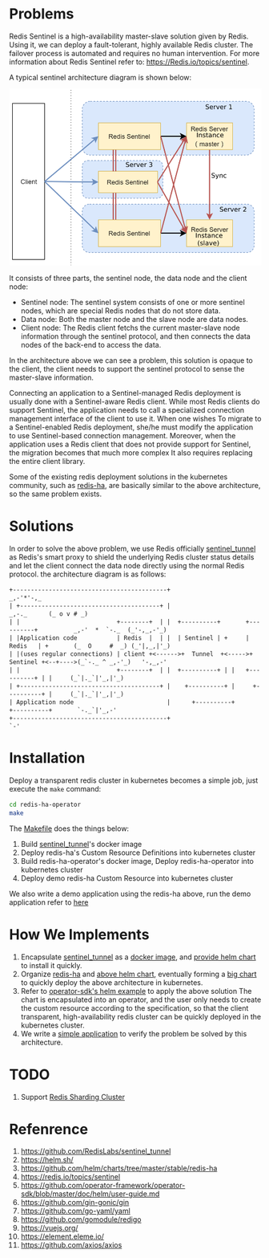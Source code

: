 # Problems

Redis Sentinel is a high-availability master-slave solution given by Redis. Using it, we can deploy a fault-tolerant, highly available Redis cluster. The failover process is automated and requires no human intervention. For more information about Redis Sentinel refer to: <https://Redis.io/topics/sentinel>.

A typical sentinel architecture diagram is shown below:

![image-20190419165707181](images/image-20190419165707181.png)

It consists of three parts, the sentinel node, the data node and the client node:

- Sentinel node: The sentinel system consists of one or more sentinel nodes, which are special Redis nodes that do not store data.
- Data node: Both the master node and the slave node are data nodes.
- Client node: The Redis client fetchs the current master-slave node information through the sentinel protocol, and then connects the data nodes of the back-end to access the data.

In the architecture above we can see a problem, this solution is opaque to the client, the client needs to support the sentinel protocol to sense the master-slave information. 

Connecting an application to a Sentinel-managed Redis deployment is usually done with a Sentinel-aware Redis client. While most Redis clients do support Sentinel, the application needs to call a specialized connection management interface of the client to use it. When one wishes To migrate to a Sentinel-enabled Redis deployment, she/he must modify the application to use Sentinel-based connection management. Moreover, when the application uses a Redis client that does not provide support for Sentinel, the migration becomes that much more complex It also requires replacing the entire client library.

Some of the existing redis deployment solutions in the kubernetes community, such as [redis-ha](<https://github.com/helm/charts/tree/master/stable/redis-ha>), are basically similar to the above architecture, so the same problem exists.

# Solutions

In order to solve the above problem, we use Redis officially [sentinel_tunnel](<https://github.com/RedisLabs/sentinel_tunnel>) as Redis's smart proxy to shield the underlying Redis cluster status details and let the client connect the data node directly using the normal Redis protocol. the architecture diagram is as follows:

```
+-------------------------------------------+                                                           _,-'*'-,_
| +---------------------------------------+ |                                               _,-._      (_ o v # _)
| |                           +--------+  | |  +----------+       +----------+          _,-'  *  `-._  (_'-,_,-'_)
| |Application code           | Redis  |  | |  | Sentinel | +     |  Redis   | +       (_  O     #  _) (_'|,_,|'_)
| |(uses regular connections) | client +<------>+  Tunnel  +<----->+ Sentinel +<--+---->(_`-._ ^ _,-'_)   '-,_,-'
| |                           +--------+  | |  +----------+ | |   +----------+ | |     (_`|._`|'_,|'_)
| +---------------------------------------+ |    +----------+ |     +----------+ |     (_`|._`|'_,|'_)
| Application node                          |      +----------+       +----------+       `-._`|'_,-'
+-------------------------------------------+                                               `-'

```

# Installation



Deploy a transparent redis cluster in kubernetes becomes a simple job, just execute the `make` command:

```bash
cd redis-ha-operator
make
```

The [Makefile](<https://github.com/hackerthon2019/redis-ha/blob/master/redis-ha-operator/Makefile>) does the things below:

1. Build [sentinel_tunnel](<https://github.com/RedisLabs/sentinel_tunnel>)'s docker image
2. Deploy redis-ha's Custom Resource Definitions into kubernetes cluster
3. Build redis-ha-operator's docker image, Deploy redis-ha-operator into kubernetes cluster
4. Deploy demo redis-ha Custom Resource into kubernetes cluster

We also write a demo application using the redis-ha above, run the demo application refer to [here](https://github.com/hackerthon2019/redis-ha/tree/master/redis-ha-demo)

# How We Implements

1. Encapsulate [sentinel_tunnel](<https://github.com/RedisLabs/sentinel_tunnel>) as a [docker image](<https://github.com/hackerthon2019/redis-ha/tree/master/redis-ha -operator/helm-charts/redis-ha-st/docker/redis-st>), and [provide helm chart](<https://github.com/hackerthon2019/redis-ha/tree/master/redis-ha -operator/helm-charts/redis-ha-st/charts/redis-st>) to install it quickly.
2. Organize [redis-ha](<https://github.com/helm/charts/tree/master/stable/redis-ha>) and [above helm chart](<https://github.com/hackerthon2019 /redis-ha/tree/master/redis-ha-operator/helm-charts/redis-ha-st/charts/redis-st>), eventually forming a [big chart](<https://github.com/Hackerthon2019/redis-ha/tree/master/redis-ha-operator/helm-charts/redis-ha-st>) to quickly deploy the above architecture in kubernetes.
3. Refer to [operator-sdk's helm example](<https://github.com/operator-framework/operator-sdk/blob/master/doc/helm/user-guide.md>) to apply the above solution The chart is encapsulated into an operator, and the user only needs to create the custom resource according to the specification, so that the client transparent, high-availability redis cluster can be quickly deployed in the kubernetes cluster.
4. We write a [simple application](<https://github.com/hackerthon2019/redis-ha/tree/master/redis-ha-demo>) to verify the problem be solved by this architecture.

# TODO

1. Support [Redis Sharding Cluster](<https://redis.io/topics/cluster-spec>)

# Refenrence

1. <https://github.com/RedisLabs/sentinel_tunnel>
2. <https://helm.sh/>
3. <https://github.com/helm/charts/tree/master/stable/redis-ha>
4. <https://redis.io/topics/sentinel>
5. <https://github.com/operator-framework/operator-sdk/blob/master/doc/helm/user-guide.md>
6. <https://github.com/gin-gonic/gin>
7. <https://github.com/go-yaml/yaml>
8. <https://github.com/gomodule/redigo>
9. <https://vuejs.org/>
10. <https://element.eleme.io/>
11. <https://github.com/axios/axios>